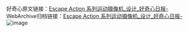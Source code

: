 好奇心原文链接：[Escape Action 系列运动摄像机_设计_好奇心日报-](https://www.qdaily.com/articles/6131.html)
WebArchive归档链接：[Escape Action 系列运动摄像机_设计_好奇心日报-](http://web.archive.org/web/20190623170002/https://www.qdaily.com/articles/6131.html)
![image](http://ww3.sinaimg.cn/large/007d5XDply1g3w9jjbwtvj30u03yytls)